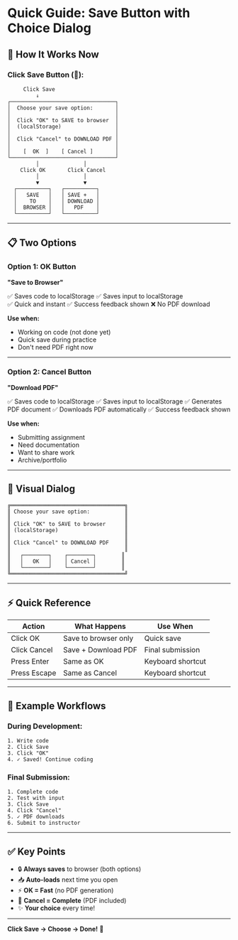 # Quick Guide: Save Button with Choice Dialog

## 🎯 How It Works Now

### Click Save Button (💾):

```
     Click Save
         ↓
┌─────────────────────────────────┐
│  Choose your save option:       │
│                                 │
│  Click "OK" to SAVE to browser  │
│  (localStorage)                 │
│                                 │
│  Click "Cancel" to DOWNLOAD PDF │
│                                 │
│    [  OK  ]    [ Cancel ]       │
└─────────────────────────────────┘
         │              │
    Click OK       Click Cancel
         │              │
         ▼              ▼
  ┌──────────┐   ┌──────────┐
  │   SAVE   │   │ SAVE +   │
  │    TO    │   │ DOWNLOAD │
  │  BROWSER │   │   PDF    │
  └──────────┘   └──────────┘
```

---

## 📋 Two Options

### Option 1: OK Button
**"Save to Browser"**

✅ Saves code to localStorage
✅ Saves input to localStorage  
✅ Quick and instant
✅ Success feedback shown
❌ No PDF download

**Use when:**
- Working on code (not done yet)
- Quick save during practice
- Don't need PDF right now

---

### Option 2: Cancel Button
**"Download PDF"**

✅ Saves code to localStorage
✅ Saves input to localStorage
✅ Generates PDF document
✅ Downloads PDF automatically
✅ Success feedback shown

**Use when:**
- Submitting assignment
- Need documentation
- Want to share work
- Archive/portfolio

---

## 🎨 Visual Dialog

```
╔════════════════════════════════════╗
║ Choose your save option:           ║
║                                    ║
║ Click "OK" to SAVE to browser      ║
║ (localStorage)                     ║
║                                    ║
║ Click "Cancel" to DOWNLOAD PDF     ║
║                                    ║
║   ┌────────┐    ┌────────┐        ║
║   │   OK   │    │ Cancel │        ║
║   └────────┘    └────────┘        ║
╚════════════════════════════════════╝
```

---

## ⚡ Quick Reference

| Action | What Happens | Use When |
|--------|--------------|----------|
| Click OK | Save to browser only | Quick save |
| Click Cancel | Save + Download PDF | Final submission |
| Press Enter | Same as OK | Keyboard shortcut |
| Press Escape | Same as Cancel | Keyboard shortcut |

---

## 🎯 Example Workflows

### During Development:
```
1. Write code
2. Click Save
3. Click "OK"
4. ✓ Saved! Continue coding
```

### Final Submission:
```
1. Complete code
2. Test with input
3. Click Save
4. Click "Cancel"
5. ✓ PDF downloads
6. Submit to instructor
```

---

## ✅ Key Points

- 🔒 **Always saves** to browser (both options)
- 📥 **Auto-loads** next time you open
- ⚡ **OK = Fast** (no PDF generation)
- 📄 **Cancel = Complete** (PDF included)
- ✨ **Your choice** every time!

---

**Click Save → Choose → Done!** 🎉
